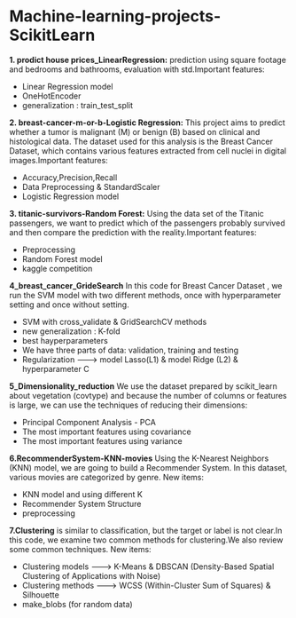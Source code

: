 # Machine-learning-projects-ScikitLearn


**1. prodict house prices_LinearRegression:** prediction using square footage and bedrooms and bathrooms, evaluation with std.Important features:
- Linear Regression model
- OneHotEncoder
- generalization : train_test_split

**2. breast-cancer-m-or-b-Logistic Regression:** This project aims to predict whether a tumor is malignant (M) or benign (B) based on clinical and histological data. The dataset used for this analysis is the Breast Cancer Dataset, which contains various features extracted from cell nuclei in digital images.Important features:
- Accuracy,Precision,Recall
- Data Preprocessing & StandardScaler
- Logistic Regression model
  
**3. titanic-survivors-Random Forest:** Using the data set of the Titanic passengers, we want to predict which of the passengers probably survived and then compare the prediction with the reality.Important features:
- Preprocessing
- Random Forest model
- kaggle competition

**4_breast_cancer_GrideSearch**
In this code for Breast Cancer Dataset , we run the SVM model with two different methods, once with hyperparameter setting and once without setting.
- SVM with cross_validate & GridSearchCV methods
- new generalization : K-fold
- best hayperparameters
- We have three parts of data: validation, training and testing
- Regularization ---> model Lasso(L1) & model Ridge (L2) & hyperparameter C

**5_Dimensionality_reduction**
We use the dataset prepared by scikit_learn about vegetation (covtype) and because the number of columns or features is large, we can use the techniques of reducing their dimensions:
- Principal Component Analysis - PCA
- The most important features using covariance
- The most important features using variance

**6.RecommenderSystem-KNN-movies**
Using the K-Nearest Neighbors (KNN) model, we are going to build a Recommender System. In this dataset, various movies are categorized by genre. New items:
- KNN model and using different K
- Recommender System Structure
- preprocessing

**7.Clustering**
 is similar to classification, but the target or label is not clear.In this code, we examine two common methods for clustering.We also review some common techniques. New items:
- Clustering models ---> K-Means  & DBSCAN (Density-Based Spatial Clustering of Applications with Noise)
- Clustering methods ---> WCSS (Within-Cluster Sum of Squares) & Silhouette 
- make_blobs (for random data)

